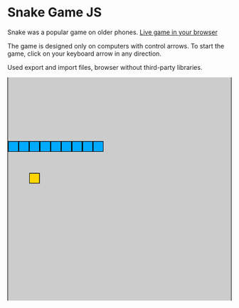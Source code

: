 # Snake Game JS

Snake was a popular game on older phones.
[Live game in your browser](https://bukovski.github.io/snake-game-js/)

The game is designed only on computers with control arrows.
To start the game, click on your keyboard arrow in any direction.

Used export and import files, browser without third-party libraries.

![snake-game-js](./screenshot.png)
